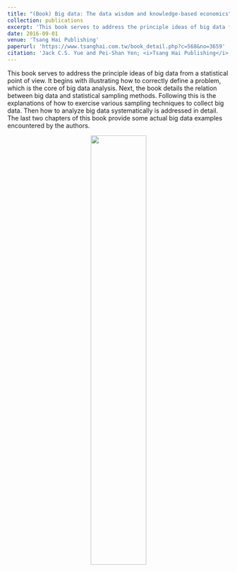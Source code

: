 ```yaml
---
title: "(Book) Big data: The data wisdom and knowledge-based economics"
collection: publications
excerpt: 'This book serves to address the principle ideas of big data from a statistical point of view. It begins with illustrating how to correctly define a problem, which is the core of big data analysis. Next, the book details the relation between big data and statistical sampling methods. Following this is the explanations of how to exercise various sampling techniques to collect big data. Then how to analyze big data systematically is addressed in detail. The last two chapters of this book provide some actual big data examples encountered by the authors.'
date: 2016-09-01
venue: 'Tsang Hai Publishing'
paperurl: 'https://www.tsanghai.com.tw/book_detail.php?c=568&no=3659'
citation: 'Jack C.S. Yue and Pei-Shan Yen; <i>Tsang Hai Publishing</i>. 2016.'
---
```


This book serves to address the principle ideas of big data from a statistical point of view. It begins with illustrating how to correctly define a problem, which is the core of big data analysis. Next, the book details the relation between big data and statistical sampling methods. Following this is the explanations of how to exercise various sampling techniques to collect big data. Then how to analyze big data systematically is addressed in detail. The last two chapters of this book provide some actual big data examples encountered by the authors.

<p align="center">
<img src='https://psyen0824.github.io/peishanyen.github.io/images/big_data.jpeg' width="50%">
</p>


&nbsp;
&nbsp;

